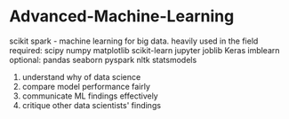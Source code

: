 # Advanced-Machine-Learning
scikit 
spark - machine learning for big data. heavily used in the field
required: 
scipy
numpy
matplotlib
scikit-learn
jupyter
joblib
Keras
imblearn
optional:
pandas
seaborn
pyspark
nltk
statsmodels
1) understand why of data science
2) compare model performance fairly
3) communicate ML findings effectively
4) critique other data scientists' findings
